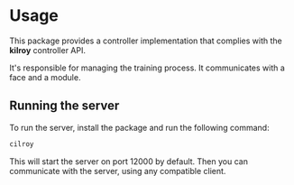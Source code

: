 # Usage

This package provides a controller implementation
that complies with the **kilroy** controller API.

It's responsible for managing the training process.
It communicates with a face and a module.

## Running the server

To run the server, install the package and run the following command:

```sh
cilroy
```

This will start the server on port 12000 by default.
Then you can communicate with the server, using any compatible client.
